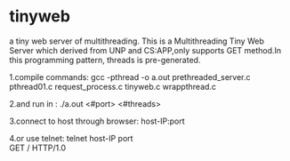 # tinyweb
a tiny web server of multithreading.
This is a Multithreading Tiny Web Server which derived from
UNP and CS:APP,only supports GET method.In this programming pattern,
threads is pre-generated.

1.compile commands:
 gcc -pthread -o a.out prethreaded_server.c pthread01.c request_process.c tinyweb.c wrappthread.c 

2.and run in : ./a.out  <#port>  <#threads>

3.connect to host through browser: host-IP:port

4.or use telnet: telnet host-IP port  
                 GET / HTTP/1.0
